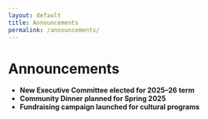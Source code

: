 ```yaml
---
layout: default
title: Announcements
permalink: /announcements/
---
```


# Announcements

- **New Executive Committee elected for 2025–26 term**
- **Community Dinner planned for Spring 2025**
- **Fundraising campaign launched for cultural programs**

